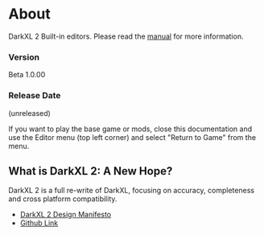 # About
DarkXL 2 Built-in editors. Please read the [manual](local://Manual) for more information.
### Version
Beta 1.0.00
### Release Date
(unreleased)

If you want to play the base game or mods, close this documentation and use the Editor menu (top left corner) and select "Return to Game" from the menu.

## What is DarkXL 2: A New Hope?
DarkXL 2 is a full re-write of DarkXL, focusing on accuracy, completeness and cross platform compatibility.
  * [DarkXL 2 Design Manifesto](local://Manifesto)
  * [Github Link](https://github.com/luciusDXL/DarkXL2)